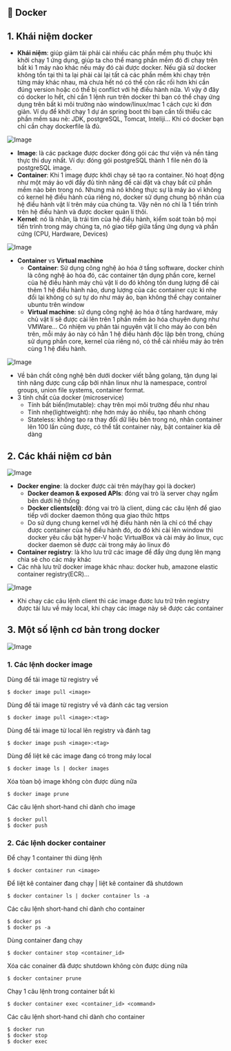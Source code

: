 ## 📔 Docker

## 1. Khái niệm docker
- **Khái niệm**: giúp giảm tải phải cài nhiều các phần mềm phụ thuộc khi khởi chạy 1 ứng dụng, giúp ta cho thể mang phần mềm đó đi chạy trên bất kì 1 máy nào khác nếu máy đó cài được docker. Nếu giả sử docker không tồn tại thì ta lại phải cài lại tất cả các phần mềm khi chạy trên từng máy khác nhau, mà chưa hết nó có thể còn rắc rối hơn khi cần đúng version hoặc có thể bị conflict với hệ điều hành nữa. Vì vậy ở đây có docker lo hết, chỉ cần 1 lệnh run trên docker thì bạn có thể chạy ứng dụng trên bất kì môi trường nào window/linux/mac 1 cách cực kì đơn giản. Ví dụ để khởi chạy 1 dự án spring boot thì bạn cần tối thiểu các phần mềm sau nè: JDK, postgreSQL, Tomcat, Inteliji... Khi có docker bạn chỉ cần chạy dockerfile là đủ. 

![Image](./image-docker/deploye_docker.png)

- **Image**: là các package được docker đóng gói các thư viện và nền tảng thực thi duy nhất. Ví dụ: đóng gói postgreSQL thành 1 file nên đó là postgreSQL image.
- **Container**: Khi 1 image được khởi chạy sẽ tạo ra container. Nó hoạt động như một máy ảo với đầy đủ tính năng để cài đặt và chạy bất cứ phần mềm nào bên trong nó. Nhưng mà nó không thực sự là máy ảo vì không có kernel hệ điều hành của riêng nó, docker sử dụng chung bộ nhân của hệ điều hành vật lí trên máy của chúng ta. Vậy nên nó chỉ là 1 tiến trình trên hệ điều hành và được docker quản lí thôi.
- **Kernel**: nó là nhân, là trái tim của hệ điều hành, kiểm soát toàn bộ mọi tiến trình trong máy chúng ta, nó giao tiếp giữa tầng ứng dụng và phần cứng  (CPU, Hardware, Devices) 

![Image](./image-docker/kernel.png)

- **Container** vs **Virtual machine**
  - **Container**: Sử dụng công nghệ ảo hóa ở tầng software, docker chính là công nghệ ảo hóa đó, các container tận dụng phần core, kernel của hệ điều hành máy chủ vật lí do đó không tốn dung lượng để cài thêm 1 hệ điều hành nào, dung lượng của các container cực kì nhẹ đổi lại không có sự tự do như máy ảo, bạn không thể chạy container ubuntu trên window 
  - **Virtual machine**: sử dụng công nghệ ảo hóa ở tầng hardware, máy chủ vật lí sẽ được cài lên trên 1 phần mềm ảo hóa chuyên dụng như VMWare... Có nhiệm vụ phân tài nguyên vật lí cho máy ảo con bên trên, mỗi máy ảo này có hẳn 1 hệ điều hành độc lập bên trong, chúng sử dụng phần core, kernel của riêng nó, có thể cài nhiều máy ảo trên cùng 1 hệ điều hành.

![Image](image-docker/container_virtual.png)

- Về bản chất công nghệ bên dưới docker viết bằng golang, tận dụng lại tính năng được cung cấp bởi nhân linux như là namespace, control groups, union file systems, container format.
- 3 tính chất của docker (microservice)
  - Tính bất biến(Imutable): chạy trên mọi môi trường đều như nhau
  - Tính nhẹ(lightweight): nhẹ hơn máy ảo nhiều, tạo nhanh chóng
  - Stateless: không tạo ra thay đổi dữ liệu bên trong nó, nhân container lên 100 lần cũng được, có thể tắt container này, bật container kia dễ dàng
## 2. Các khái niệm cơ bản

![Image](image-docker/docker_engine.png)

- **Docker engine**: là docker được cài trên máy(hay gọi là docker)
  - **Docker deamon & exposed APIs**: đóng vai trò là server chạy ngầm bên dưới hệ thống 
  - **Docker clients(cli)**: đóng vai trò là client, dùng các câu lệnh để giao tiếp với docker daemon thông qua giao thức https 
  - Do sử dụng chung kernel với hệ điều hành nên là chỉ có thể chạy được container của hệ điều hành đó, do đó khi cài lên window thì docker yêu cầu bật hyper-V hoặc VirtualBox và cài máy ảo linux, cục docker daemon sẽ được cài trong máy ảo linux đó 
- **Container registry**: là kho lưu trữ các image để đẩy ứng dụng lên mạng chia sẻ cho các máy khác 
-  Các nhà lưu trữ docker image khác nhau: docker hub, amazone elastic container registry(ECR)...

![Image](image-docker/basic_concepts.png) 

- Khi chay các câu lệnh client thì các image đươc lưu trữ trên registry được tải lưu về máy local, khi chạy các image này sẽ được các container
## 3. Một số lệnh cơ bản trong docker

![Image](image-docker/basic_command.png)

### 1. Các lệnh docker image
Dùng để tải image từ registry về
```
$ docker image pull <image>
```
Dùng để tải image từ registry về  và đánh các tag version
```
$ docker image pull <image>:<tag>
```
Dùng để tải image từ local lên registry và đánh tag
```
$ docker image push <image>:<tag>
```
Dùng để liệt kê các image đang có trong máy local
```
$ docker image ls | docker images
```
Xóa tòan bộ image không còn được dùng nữa
```
$ docker image prune 
```
Các câu lệnh short-hand chỉ dành cho image
```
$ docker pull
$ docker push
```
### 2. Các lệnh docker container
Để chạy 1 container thì dùng lệnh
```
$ docker container run <image>
```
Để liệt kê container đang chạy | liệt kê container đã shutdown
```
$ docker container ls | docker container ls -a
```
Các câu lệnh short-hand chỉ dành cho container
```
$ docker ps
$ docker ps -a
```
Dùng container đang chạy
```
$ docker container stop <container_id>
```
Xóa các conainer đã được shutdown không còn được dùng nữa
```
$ docker container prune
```
Chạy 1 câu lệnh trong container bất kì 
```
$ docker container exec <container_id> <command>
```
Các câu lệnh short-hand chỉ dành cho container
```
$ docker run
$ docker stop
$ docker exec
```







